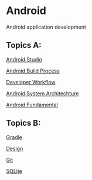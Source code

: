 Android
=======

Android application development

Topics A:
--
[Android Studio](AndroidStudio.md)

[Android Build Process](buildprocess.md)

[Developer Workflow](DeveloperWorkflow.md)

[Android System Architechture](androidSystemArchitechture.md)

[Android Fundamental](Sunshine/README.md)


Topics B:
--
[Gradle](Gradle.md)

[Design](design.md)

[Git](Sunshine/git.md)

[SQLite](Sunshine/sqlite/README.md)

